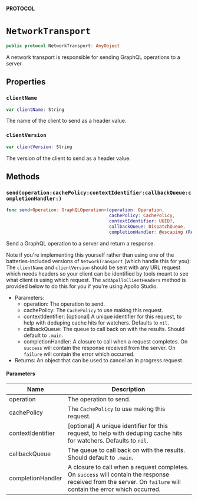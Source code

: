 **PROTOCOL**

# `NetworkTransport`

```swift
public protocol NetworkTransport: AnyObject
```

A network transport is responsible for sending GraphQL operations to a server.

## Properties
### `clientName`

```swift
var clientName: String
```

The name of the client to send as a header value.

### `clientVersion`

```swift
var clientVersion: String
```

The version of the client to send as a header value.

## Methods
### `send(operation:cachePolicy:contextIdentifier:callbackQueue:completionHandler:)`

```swift
func send<Operation: GraphQLOperation>(operation: Operation,
                                       cachePolicy: CachePolicy,
                                       contextIdentifier: UUID?,
                                       callbackQueue: DispatchQueue,
                                       completionHandler: @escaping (Result<GraphQLResult<Operation.Data>, Error>) -> Void) -> Cancellable
```

Send a GraphQL operation to a server and return a response.

Note if you're implementing this yourself rather than using one of the batteries-included versions of `NetworkTransport` (which handle this for you): The `clientName` and `clientVersion` should be sent with any URL request which needs headers so your client can be identified by tools meant to see what client is using which request. The `addApolloClientHeaders` method is provided below to do this for you if you're using Apollo Studio.

- Parameters:
  - operation: The operation to send.
  - cachePolicy: The `CachePolicy` to use making this request.
  - contextIdentifier:  [optional] A unique identifier for this request, to help with deduping cache hits for watchers. Defaults to `nil`.
  - callbackQueue: The queue to call back on with the results. Should default to `.main`.
  - completionHandler: A closure to call when a request completes. On `success` will contain the response received from the server. On `failure` will contain the error which occurred.
- Returns: An object that can be used to cancel an in progress request.

#### Parameters

| Name | Description |
| ---- | ----------- |
| operation | The operation to send. |
| cachePolicy | The `CachePolicy` to use making this request. |
| contextIdentifier | [optional] A unique identifier for this request, to help with deduping cache hits for watchers. Defaults to `nil`. |
| callbackQueue | The queue to call back on with the results. Should default to `.main`. |
| completionHandler | A closure to call when a request completes. On `success` will contain the response received from the server. On `failure` will contain the error which occurred. |